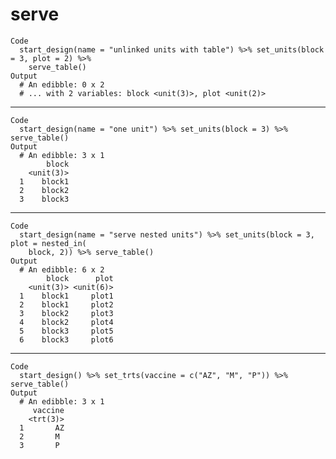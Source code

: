 # serve

    Code
      start_design(name = "unlinked units with table") %>% set_units(block = 3, plot = 2) %>%
        serve_table()
    Output
      # An edibble: 0 x 2
      # ... with 2 variables: block <unit(3)>, plot <unit(2)>

---

    Code
      start_design(name = "one unit") %>% set_units(block = 3) %>% serve_table()
    Output
      # An edibble: 3 x 1
            block
        <unit(3)>
      1    block1
      2    block2
      3    block3

---

    Code
      start_design(name = "serve nested units") %>% set_units(block = 3, plot = nested_in(
        block, 2)) %>% serve_table()
    Output
      # An edibble: 6 x 2
            block      plot
        <unit(3)> <unit(6)>
      1    block1     plot1
      2    block1     plot2
      3    block2     plot3
      4    block2     plot4
      5    block3     plot5
      6    block3     plot6

---

    Code
      start_design() %>% set_trts(vaccine = c("AZ", "M", "P")) %>% serve_table()
    Output
      # An edibble: 3 x 1
         vaccine
        <trt(3)>
      1       AZ
      2       M 
      3       P 

